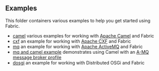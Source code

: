 ## Examples

This folder containers various examples to help you get started using Fabric.

* [camel](/fabric/profiles/example/camel) various examples for working with [Apache Camel](http://camel.apache.org/) and Fabric
* [cxf](/fabric/profiles/example/cxf.profile) an example for working with [Apache CXF](http://cxf.apache.org/) and Fabric
* [mq](/fabric/profiles/example/mq.profile) an example for working with [Apache ActiveMQ](http://activemq.apache.org/) and Fabric
* [mq and camel example](/fabric/profiles/example/camel/mq.profile) demonstrates using Camel with an [A-MQ message broker profile](/fabric/profiles/mq)
* [dosgi](/fabric/profiles/example/dosgi) an example for working with Distributed OSGi and Fabric
